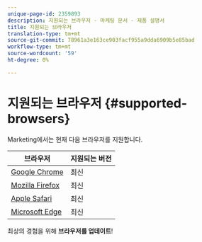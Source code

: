 ```yaml
---
unique-page-id: 2359893
description: 지원되는 브라우저 - 마케팅 문서 - 제품 설명서
title: 지원되는 브라우저
translation-type: tm+mt
source-git-commit: 78961a3e163ce903facf955a9dda6909b5e85bad
workflow-type: tm+mt
source-wordcount: '59'
ht-degree: 0%

---
```



# 지원되는 브라우저 {#supported-browsers}

Marketing에서는 현재 다음 브라우저를 지원합니다.

| 브라우저 | 지원되는 버전 |
|---|---|
| [Google Chrome](https://www.google.com/intl/en/chrome/browser/) | 최신 |
| [Mozilla Firefox](https://www.mozilla.org/en-US/firefox/new/) | 최신 |
| [Apple Safari](https://support.apple.com/downloads/#safari) | 최신 |
| [Microsoft Edge](https://www.microsoft.com/en-us/windows/microsoft-edge) | 최신 |

최상의 경험을 위해 **브라우저를 업데이트**!
